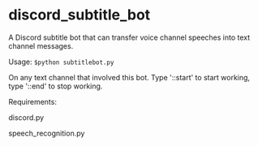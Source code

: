 # discord_subtitle_bot
A Discord subtitle bot that can transfer voice channel speeches into text channel messages.

Usage:
``$python subtitlebot.py``

On any text channel that involved this bot. Type '::start' to start working, type '::end' to stop working.

Requirements:

discord.py

speech_recognition.py
